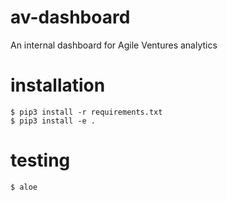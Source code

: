# av-dashboard
An internal dashboard for Agile Ventures analytics

# installation

```
$ pip3 install -r requirements.txt
$ pip3 install -e . 
```

# testing

```
$ aloe
```
